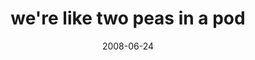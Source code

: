 ---
layout: base.njk
title : 'we&#39;re like two peas in a pod' 
view_title : 'we&#39;re like two peas in a pod' 
year : '2008' 
date : '2008-06-24' 
img_file : '/drawing/wereliketwopeasinapod.jpg' 
html_file : 'wereliketwopeasinapod' 
next_html : 'ididntmeantobreakit-c.html' 
year_order : '267' 
permalink : "title/{{html_file}}.html"
---